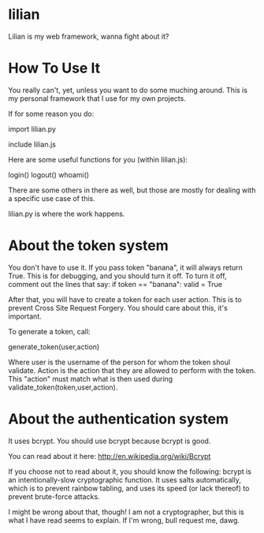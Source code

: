 lilian
======

Lilian is my web framework, wanna fight about it?

How To Use It
======

You really can't, yet, unless you want to do some muching around.  This is my personal framework that I use for my own projects.

If for some reason you do:

import lilian.py

include lilian.js

Here are some useful functions for you (within lilian.js):

login()
logout()
whoami()

There are some others in there as well, but those are mostly for dealing with a specific use case of this.

lilian.py is where the work happens.

About the token system
=====

You don't have to use it.  If you pass token "banana", it will always return True.  This is for debugging, and you should turn it off.  To turn it off, comment out the lines that say: 
if token == "banana": 
	valid = True

After that, you will have to create a token for each user action.  This is to prevent Cross Site Request Forgery.  You should care about this, it's important.

To generate a token, call:

generate_token(user,action)

Where user is the username of the person for whom the token shoul validate.  Action is the action that they are allowed to perform with the token.  This "action" must match what is then used during validate_token(token,user,action).

About the authentication system
=====

It uses bcrypt.  You should use bcrypt because bcrypt is good.

You can read about it here: http://en.wikipedia.org/wiki/Bcrypt

If you choose not to read about it, you should know the following: bcrypt is an intentionally-slow cryptographic function.  It uses salts automatically, which is to prevent rainbow tabling, and uses its speed (or lack thereof) to prevent brute-force attacks.

I might be wrong about that, though!  I am not a cryptographer, but this is what I have read seems to explain.  If I'm wrong, bull request me, dawg.

